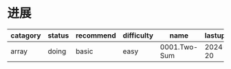# 进展

|catagory            |status              |recommend           |difficulty          |name                |lastupdate          |
|--------------------|--------------------|--------------------|--------------------|--------------------|--------------------|
|array               |doing               |basic               |easy                |0001.Two-Sum        |2024-11-20          |

